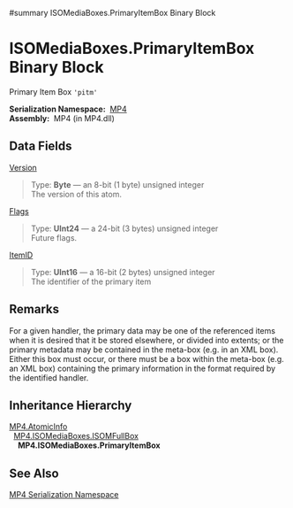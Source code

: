 ﻿#summary ISOMediaBoxes.PrimaryItemBox Binary Block

# ISOMediaBoxes.PrimaryItemBox Binary Block #


Primary Item Box `'pitm'`

**Serialization Namespace:**  [MP4](Bin_N_MP4.md)<br><b>Assembly:</b>  MP4 (in MP4.dll)<br>
<h2>Data Fields</h2>

<a href='Bin_F_MP4_ISOMediaBoxes_ISOMFullBox_Version.md'>Version</a>

<blockquote>Type: <b>Byte</b> — an 8-bit (1 byte) unsigned integer <br>The version of this atom.<br></blockquote>

<a href='Bin_F_MP4_ISOMediaBoxes_ISOMFullBox_Flags.md'>Flags</a>

<blockquote>Type: <b>UInt24</b> — a 24-bit (3 bytes) unsigned integer <br>Future flags.<br></blockquote>

<a href='Bin_F_MP4_ISOMediaBoxes_PrimaryItemBox_ItemID.md'>ItemID</a>

<blockquote>Type: <b>UInt16</b> — a 16-bit (2 bytes) unsigned integer <br>The identifier of the primary item<br></blockquote>

<h2>Remarks</h2>
For a given handler, the primary data may be one of the referenced items when it is desired that it be stored elsewhere, or divided into extents; or the primary metadata may be contained in the meta-box (e.g. in an XML box). Either this box must occur, or there must be a box within the meta-box (e.g. an XML box) containing the primary information in the format required by the identified handler.<br>
<h2>Inheritance Hierarchy</h2>
<a href='Bin_T_MP4_AtomicInfo.md'>MP4.AtomicInfo</a><br>  <a href='Bin_T_MP4_ISOMediaBoxes_ISOMFullBox.md'>MP4.ISOMediaBoxes.ISOMFullBox</a><br>    <b>MP4.ISOMediaBoxes.PrimaryItemBox</b><br>
<h2>See Also</h2>

<a href='Bin_N_MP4.md'>MP4 Serialization Namespace</a>